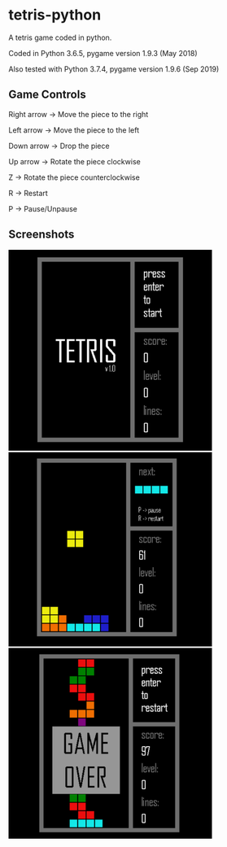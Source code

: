 # tetris-python
A tetris game coded in python.

Coded in Python 3.6.5, pygame version 1.9.3 (May 2018)

Also tested with Python 3.7.4, pygame version 1.9.6 (Sep 2019)

## Game Controls

Right arrow -> Move the piece to the right

Left arrow -> Move the piece to the left

Down arrow -> Drop the piece

Up arrow -> Rotate the piece clockwise

Z -> Rotate the piece counterclockwise

R -> Restart

P -> Pause/Unpause

## Screenshots

<img src="Screenshots/tetris_initScreen.png" width="400">

<img src="Screenshots/tetris_gamePlay.png" width="400">

<img src="Screenshots/tetris_gameOver.png" width="400">
